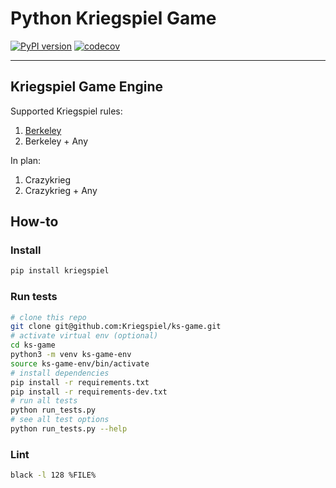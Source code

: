 # Python Kriegspiel Game

[![PyPI version](https://badge.fury.io/py/kriegspiel.svg)](https://badge.fury.io/py/kriegspiel)
[![codecov](https://codecov.io/gh/Kriegspiel/ks-game/branch/master/graph/badge.svg)](https://codecov.io/gh/Kriegspiel/ks-game)

---

## Kriegspiel Game Engine

Supported Kriegspiel rules:

1. [Berkeley](https://github.com/Kriegspiel/content/blob/master/rules/berkeley.md)
2. Berkeley + Any

In plan:

1. Crazykrieg
2. Crazykrieg + Any


## How-to

### Install

```bash
pip install kriegspiel
```

### Run tests

```bash
# clone this repo
git clone git@github.com:Kriegspiel/ks-game.git
# activate virtual env (optional)
cd ks-game
python3 -m venv ks-game-env
source ks-game-env/bin/activate
# install dependencies
pip install -r requirements.txt
pip install -r requirements-dev.txt
# run all tests
python run_tests.py
# see all test options
python run_tests.py --help
```

### Lint

```bash
black -l 128 %FILE%
```
